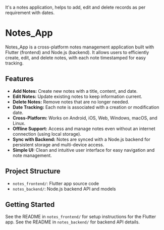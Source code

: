 It's a notes application, helps to add, edit and delete records as per requirement with dates.

# Notes_App

Notes_App is a cross-platform notes management application built with Flutter (frontend) and Node.js (backend). It allows users to efficiently create, edit, and delete notes, with each note timestamped for easy tracking.

## Features

- **Add Notes:** Create new notes with a title, content, and date.
- **Edit Notes:** Update existing notes to keep information current.
- **Delete Notes:** Remove notes that are no longer needed.
- **Date Tracking:** Each note is associated with a creation or modification date.
- **Cross-Platform:** Works on Android, iOS, Web, Windows, macOS, and Linux.
- **Offline Support:** Access and manage notes even without an internet connection (using local storage).
- **Sync with Backend:** Notes are synced with a Node.js backend for persistent storage and multi-device access.
- **Simple UI:** Clean and intuitive user interface for easy navigation and note management.

## Project Structure
- `notes_frontend/`: Flutter app source code
- `notes_backend/`: Node.js backend API and models

## Getting Started
See the README in `notes_frontend/` for setup instructions for the Flutter app.
See the README in `notes_backend/` for backend API details.
